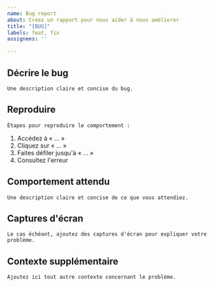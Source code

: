 ```yaml
---
name: Bug report
about: Créez un rapport pour nous aider à nous améliorer
title: "[BUG]"
labels: feat, fix
assignees: ''

---
```


## Décrire le bug
`Une description claire et concise du bug.`

## Reproduire
`Étapes pour reproduire le comportement :`
1. Accédez à « … »
2. Cliquez sur « … »
3. Faites défiler jusqu'à « … »
4. Consultez l'erreur

## Comportement attendu
`Une description claire et concise de ce que vous attendiez.`

## Captures d'écran
`Le cas échéant, ajoutez des captures d'écran pour expliquer votre problème.`

## Contexte supplémentaire
`Ajoutez ici tout autre contexte concernant le problème.`
